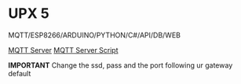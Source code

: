 # UPX 5
 MQTT/ESP8266/ARDUINO/PYTHON/C#/API/DB/WEB

[MQTT Server](https://www.youtube.com/watch?v=z5vx93uKr_U)
[MQTT Server Script](https://drive.google.com/file/d/103czkFHVUcBZOmqmaVLLrWZ5Pw781Gew/view)

**IMPORTANT** Change the ssd, pass and the port following ur gateway default
